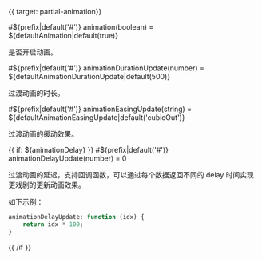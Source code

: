 {{ target: partial-animation}}

#${prefix|default('#')} animation(boolean) = ${defaultAnimation|default(true)}

是否开启动画。

#${prefix|default('#')} animationDurationUpdate(number) = ${defaultAnimationDurationUpdate|default(500)}

过渡动画的时长。


#${prefix|default('#')} animationEasingUpdate(string) = ${defaultAnimationEasingUpdate|default('cubicOut')}

过渡动画的缓动效果。

{{ if: ${animationDelay} }}
#${prefix|default('#')} animationDelayUpdate(number) = 0

过渡动画的延迟，支持回调函数，可以通过每个数据返回不同的 delay 时间实现更戏剧的更新动画效果。

如下示例：
```js
animationDelayUpdate: function (idx) {
    return idx * 100;
}
```

{{ /if }}